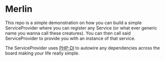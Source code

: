 # Merlin

This repo is a simple demonstration on how you can build a simple ServiceProvider where you can register any Service 
(or what ever generic name you wanna call these creatures). You can then call said ServiceProvider to provide
you with an instance of that service.

The ServiceProvider uses [PHP-DI](https://github.com/php-di/php-di) to autowire any dependencies across the board making
your life really simple.
